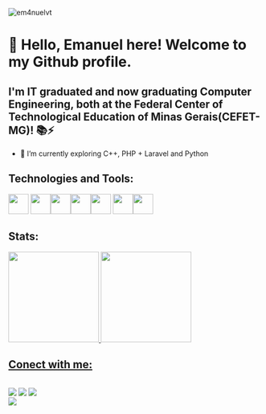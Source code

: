
<p align="left"> <img src="https://komarev.com/ghpvc/?username=em4nuelvt&label=Profile%20views&color=0e75b6&style=onestar" alt="em4nuelvt" /> </p>

# 👋 Hello, Emanuel here! Welcome to my Github profile.
## I'm IT graduated and now graduating Computer Engineering, both at the Federal Center of Technological Education of Minas Gerais(CEFET-MG)! 📚⚡



- 🌱 I’m currently exploring   C++, PHP + Laravel and Python




## Technologies and Tools:
<img src="https://cdn.jsdelivr.net/gh/devicons/devicon/icons/linux/linux-original.svg" width="40" height="40"/> <img src="https://cdn.jsdelivr.net/gh/devicons/devicon/icons/c/c-original.svg" width="40" height="40"/><img src="https://cdn.jsdelivr.net/gh/devicons/devicon/icons/cplusplus/cplusplus-original.svg" width="40" height="40" /><img src="https://cdn.jsdelivr.net/gh/devicons/devicon/icons/python/python-original.svg"  width="40" height="40"/><img src="https://cdn.jsdelivr.net/gh/devicons/devicon/icons/vscode/vscode-original.svg" width="40" height="40" /> <img src="https://cdn.jsdelivr.net/gh/devicons/devicon/icons/flutter/flutter-plain.svg" width="40" height="40"/><img src="https://cdn.jsdelivr.net/gh/devicons/devicon/icons/dart/dart-original.svg" width="40" height="40" /> 





## Stats:
<div>
<a href="https://github.com/em4nuelvt">
<img height="180em" src="https://github-readme-stats.vercel.app/api/top-langs/?username=em4nuelvt&layout=compact&langs_count=7&theme=dracula"/>
<img height="180em" src="https://github-readme-stats.vercel.app/api?username=em4nuelvt&show_icons=true&theme=dracula&include_all_commits=true&count_private=true"/>
</div>


## Conect with me:
<br>
<div>
<a href="https://instagram.com/emanuelvt" target="_blank"><img src="https://img.shields.io/badge/-Instagram-%23E4405F?style=for-the-badge&logo=instagram&logoColor=white" target="_blank"></a>
<a href="https://www.twitch.tv/emanuelvt" target="_blank"><img src="https://img.shields.io/badge/Twitch-9146FF?style=for-the-badge&logo=twitch&logoColor=white" target="_blank"></a>
<a href = "mailto:contato@emanuelvtcefet@gmail.com"><img src="https://img.shields.io/badge/Gmail-D14836?style=for-the-badge&logo=gmail&logoColor=white" target="_blank"></a><br>
<img src="https://media.giphy.com/media/yhXPFygSaOuzmnq8tF/giphy.gif">



